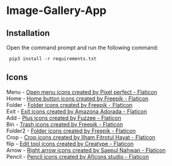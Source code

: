 # **Image-Gallery-App**

## **Installation**
Open the command prompt and run the following command:
 ``` 
  pip3 install -r requirements.txt 
  ```

## **Icons**
Menu - <a href="https://www.flaticon.com/free-icons/open-menu" title="open menu icons">Open menu icons created by Pixel perfect - Flaticon</a><br>
Home - <a href="https://www.flaticon.com/free-icons/home-button" title="home button icons">Home button icons created by Freepik - Flaticon</a><br>
Folder - <a href="https://www.flaticon.com/free-icons/folder" title="folder icons">Folder icons created by Freepik - Flaticon</a><br>
Exit - <a href="https://www.flaticon.com/free-icons/exit" title="exit icons">Exit icons created by Amazona Adorada - Flaticon</a><br>
Add - <a href="https://www.flaticon.com/free-icons/plus" title="plus icons">Plus icons created by Fuzzee - Flaticon</a><br>
Bin - <a href="https://www.flaticon.com/free-icons/trash" title="trash icons">Trash icons created by Freepik - Flaticon</a><br>
Folder2 - <a href="https://www.flaticon.com/free-icons/folder" title="folder icons">Folder icons created by Freepik - Flaticon</a><br>
Crop - <a href="https://www.flaticon.com/free-icons/crop" title="crop icons">Crop icons created by Ilham Fitrotul Hayat - Flaticon</a><br>
flip - <a href="https://www.flaticon.com/free-icons/edit-tool" title="edit tool icons">Edit tool icons created by Creatype - Flaticon</a><br>
Arrow - <a href="https://www.flaticon.com/free-icons/right-arrow" title="right arrow icons">Right arrow icons created by Saepul Nahwan - Flaticon</a><br>
Pencil - <a href="https://www.flaticon.com/free-icons/pencil" title="pencil icons">Pencil icons created by Aficons studio - Flaticon</a><br>